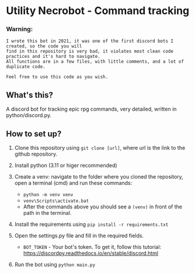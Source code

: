 # Utility Necrobot - Command tracking

### Warning:
```
I wrote this bot in 2021, it was one of the first discord bots I created, so the code you will
find in this repository is very bad, it violates most clean code practices and it's hard to navigate.
All functions are in a few files, with little comments, and a lot of duplicate code.

Feel free to use this code as you wish.
``` 

## What's this?
A discord bot for tracking epic rpg commands, very detailed, written in python/discord.py.

## How to set up?

1. Clone this repository using `git clone [url]`, where url is the link to the github repository.
2. Install python (3.11 or higer recommended)
3. Create a venv: navigate to the folder where you cloned the repository, open a terminal (cmd) and run these commands:
    - `python -m venv venv`
    - `venv\Scripts\activate.bat`
   - After the commands above you should see a `(venv)` in front of the path in the terminal.
   
4. Install the requirements using `pip install -r requirements.txt` 
5. Open the settings.py file and fill in the required fields.
    - `BOT_TOKEN` - Your bot's token. To get it, follow this tutorial: https://discordpy.readthedocs.io/en/stable/discord.html

6. Run the bot using `python main.py`
